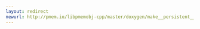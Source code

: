 ```yaml
---
layout: redirect
newurl: http://pmem.io/libpmemobj-cpp/master/doxygen/make__persistent__array__atomic_8hpp.html
---
```

